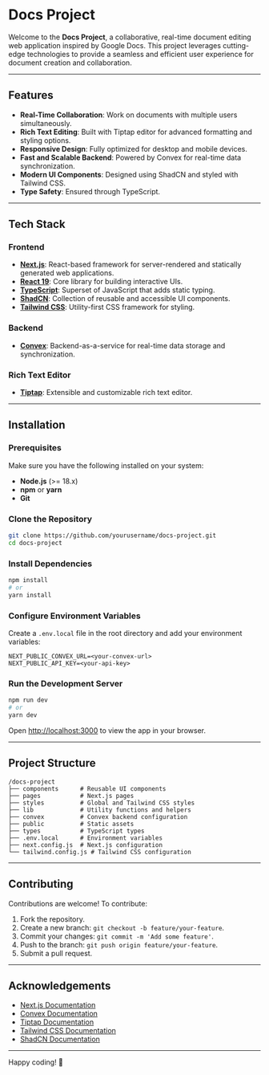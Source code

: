 # Docs Project

Welcome to the **Docs Project**, a collaborative, real-time document editing web application inspired by Google Docs. This project leverages cutting-edge technologies to provide a seamless and efficient user experience for document creation and collaboration.

---

## Features

- **Real-Time Collaboration**: Work on documents with multiple users simultaneously.
- **Rich Text Editing**: Built with Tiptap editor for advanced formatting and styling options.
- **Responsive Design**: Fully optimized for desktop and mobile devices.
- **Fast and Scalable Backend**: Powered by Convex for real-time data synchronization.
- **Modern UI Components**: Designed using ShadCN and styled with Tailwind CSS.
- **Type Safety**: Ensured through TypeScript.

---

## Tech Stack

### Frontend
- **[Next.js](https://nextjs.org/)**: React-based framework for server-rendered and statically generated web applications.
- **[React 19](https://react.dev/)**: Core library for building interactive UIs.
- **[TypeScript](https://www.typescriptlang.org/)**: Superset of JavaScript that adds static typing.
- **[ShadCN](https://shadcn.dev/)**: Collection of reusable and accessible UI components.
- **[Tailwind CSS](https://tailwindcss.com/)**: Utility-first CSS framework for styling.

### Backend
- **[Convex](https://convex.dev/)**: Backend-as-a-service for real-time data storage and synchronization.

### Rich Text Editor
- **[Tiptap](https://tiptap.dev/)**: Extensible and customizable rich text editor.

---

## Installation

### Prerequisites
Make sure you have the following installed on your system:
- **Node.js** (>= 18.x)
- **npm** or **yarn**
- **Git**

### Clone the Repository
```bash
git clone https://github.com/yourusername/docs-project.git
cd docs-project
```

### Install Dependencies
```bash
npm install
# or
yarn install
```

### Configure Environment Variables
Create a `.env.local` file in the root directory and add your environment variables:
```env
NEXT_PUBLIC_CONVEX_URL=<your-convex-url>
NEXT_PUBLIC_API_KEY=<your-api-key>
```

### Run the Development Server
```bash
npm run dev
# or
yarn dev
```
Open [http://localhost:3000](http://localhost:3000) to view the app in your browser.

---

## Project Structure
```plaintext
/docs-project
├── components      # Reusable UI components
├── pages           # Next.js pages
├── styles          # Global and Tailwind CSS styles
├── lib             # Utility functions and helpers
├── convex          # Convex backend configuration
├── public          # Static assets
├── types           # TypeScript types
├── .env.local      # Environment variables
├── next.config.js  # Next.js configuration
└── tailwind.config.js # Tailwind CSS configuration
```

---

## Contributing

Contributions are welcome! To contribute:
1. Fork the repository.
2. Create a new branch: `git checkout -b feature/your-feature`.
3. Commit your changes: `git commit -m 'Add some feature'`.
4. Push to the branch: `git push origin feature/your-feature`.
5. Submit a pull request.


---

## Acknowledgements

- [Next.js Documentation](https://nextjs.org/docs)
- [Convex Documentation](https://docs.convex.dev/)
- [Tiptap Documentation](https://tiptap.dev/)
- [Tailwind CSS Documentation](https://tailwindcss.com/docs)
- [ShadCN Documentation](https://shadcn.dev/)

---

Happy coding! 🚀
